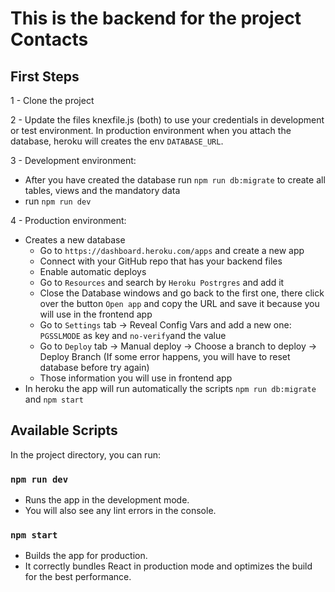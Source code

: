 # This is the backend for the project Contacts

## First Steps

1 - Clone the project

2 - Update the files knexfile.js (both) to use your credentials in development or test environment. In production environment when you attach the database, heroku will creates the env `DATABASE_URL`.

3 - Development environment:

- After you have created the database run `npm run db:migrate` to create all tables, views and the mandatory data
- run `npm run dev`

4 - Production environment:

- Creates a new database
  - Go to `https://dashboard.heroku.com/apps` and create a new app
  - Connect with your GitHub repo that has your backend files
  - Enable automatic deploys
  - Go to `Resources` and search by `Heroku Postrgres` and add it
  - Close the Database windows and go back to the first one, there click over the button `Open app` and copy the URL and save it because you will use in the frontend app
  - Go to `Settings` tab -> Reveal Config Vars and add a new one: `PGSSLMODE` as key and `no-verify`and the value
  - Go to `Deploy` tab -> Manual deploy -> Choose a branch to deploy -> Deploy Branch (If some error happens, you will have to reset database before try again)
  - Those information you will use in frontend app
- In heroku the app will run automatically the scripts `npm run db:migrate` and `npm start`

## Available Scripts

In the project directory, you can run:

### `npm run dev`

- Runs the app in the development mode.
- You will also see any lint errors in the console.

### `npm start`

- Builds the app for production.
- It correctly bundles React in production mode and optimizes the build for the best performance.
